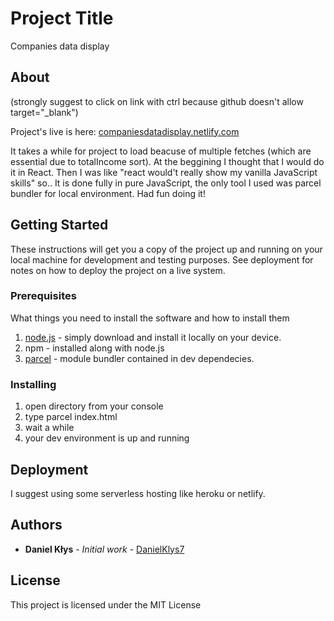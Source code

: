 # Project Title

Companies data display

## About

(strongly suggest to click on link with ctrl because github doesn't allow target="_blank")

Project's live is here: [companiesdatadisplay.netlify.com](https://companiesdatadisplay.netlify.com/)

It takes a while for project to load beacuse of multiple fetches (which are essential due to totalIncome sort).
At the beggining I thought that I would do it in React. Then I was like "react would't really show my vanilla JavaScript skills" so.. It is done fully in pure JavaScript, the only tool I used was parcel bundler for local environment. Had fun doing it!

## Getting Started

These instructions will get you a copy of the project up and running on your local machine for development and testing purposes. See deployment for notes on how to deploy the project on a live system.

### Prerequisites

What things you need to install the software and how to install them

1. [node.js](https://nodejs.org/en/) - simply download and install it locally on your device.
2. npm - installed along with node.js
3. [parcel](https://parceljs.org/) - module bundler contained in dev dependecies.

### Installing

1. open directory from your console
2. type parcel index.html
3. wait a while
3. your dev environment is up and running

## Deployment

I suggest using some serverless hosting like heroku or netlify.

## Authors

* **Daniel Kłys** - *Initial work* - [DanielKlys7](https://github.com/DanielKlys7)

## License

This project is licensed under the MIT License
